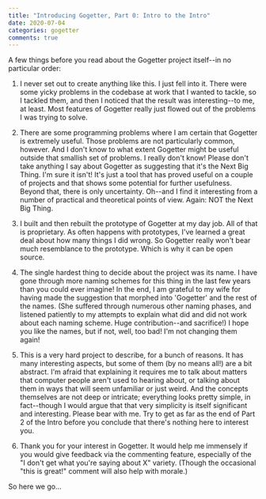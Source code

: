 ```yaml
---
title: "Introducing Gogetter, Part 0: Intro to the Intro"
date: 2020-07-04
categories: gogetter 
comments: true
---
```


A few things before you read about the Gogetter project itself--in no particular order:

1. I never set out to create anything like this. I just fell into it. There were some yicky problems in the codebase at work that I wanted to tackle, so I tackled them, and then I noticed that the result was interesting--to me, at least. Most features of Gogetter really just flowed out of the problems I was trying to solve. 

2. There are some programming problems where I am certain that Gogetter is extremely useful. Those problems are not particularly common, however. And I don't know to what extent Gogetter might be useful outside that smallish set of problems. I really don't know! Please don't take anything I say about Gogetter as suggesting that it's the Next Big Thing. I'm sure it isn't! It's just a tool that has proved useful on a couple of projects and that shows some potential for further usefulness. Beyond that, there is only uncertainty. Oh--and I find it interesting from a number of practical and theoretical points of view. Again: NOT the Next Big Thing.

3. I built and then rebuilt the prototype of Gogetter at my day job. All of that is proprietary. As often happens with prototypes, I've learned a great deal about how many things I did wrong. So Gogetter really won't bear much resemblance to the prototype. Which is why it can be open source.

4. The single hardest thing to decide about the project was its name. I have gone through more naming schemes for this thing in the last few years than you could ever imagine! In the end, I am grateful to my wife for having made the suggestion that morphed into 'Gogetter' and the rest of the names. (She suffered through numerous other naming phases, and listened patiently to my attempts to explain what did and did not work about each naming scheme. Huge contribution--and sacrifice!) I hope you like the names, but if not, well, too bad! I'm not changing them again!

5. This is a very hard project to describe, for a bunch of reasons. It has many interesting aspects, but some of them (by no means all!) are a bit abstract. I'm afraid that explaining it requires me to talk about matters that computer people aren't used to hearing about, or talking about them in ways that will seem unfamiliar or just weird. And the concepts themselves are not deep or intricate; everything looks pretty simple, in fact--though I would argue that that very simplicity is itself significant and interesting. Please bear with me. Try to get as far as the end of Part 2 of the Intro before you conclude that there's nothing here to interest you.

6. Thank you for your interest in Gogetter. It would help me immensely if you would give feedback via the commenting feature, especially of the "I don't get what you're saying about X" variety. (Though the occasional "this is great!" comment will also help with morale.)

So here we go...
